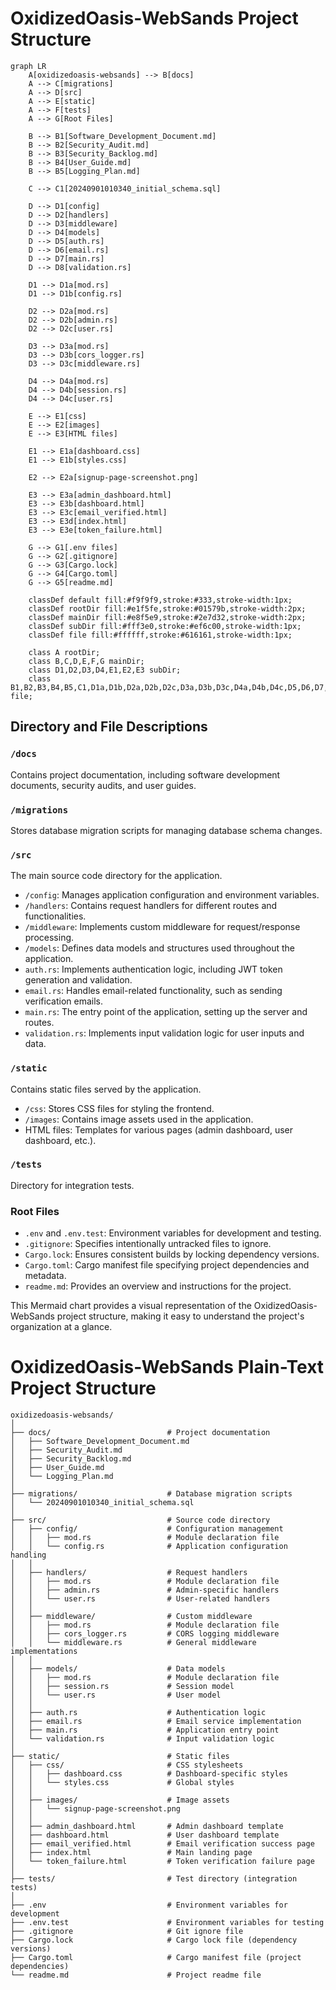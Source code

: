 # OxidizedOasis-WebSands Project Structure

```mermaid
graph LR
    A[oxidizedoasis-websands] --> B[docs]
    A --> C[migrations]
    A --> D[src]
    A --> E[static]
    A --> F[tests]
    A --> G[Root Files]

    B --> B1[Software_Development_Document.md]
    B --> B2[Security_Audit.md]
    B --> B3[Security_Backlog.md]
    B --> B4[User_Guide.md]
    B --> B5[Logging_Plan.md]

    C --> C1[20240901010340_initial_schema.sql]

    D --> D1[config]
    D --> D2[handlers]
    D --> D3[middleware]
    D --> D4[models]
    D --> D5[auth.rs]
    D --> D6[email.rs]
    D --> D7[main.rs]
    D --> D8[validation.rs]

    D1 --> D1a[mod.rs]
    D1 --> D1b[config.rs]

    D2 --> D2a[mod.rs]
    D2 --> D2b[admin.rs]
    D2 --> D2c[user.rs]

    D3 --> D3a[mod.rs]
    D3 --> D3b[cors_logger.rs]
    D3 --> D3c[middleware.rs]

    D4 --> D4a[mod.rs]
    D4 --> D4b[session.rs]
    D4 --> D4c[user.rs]

    E --> E1[css]
    E --> E2[images]
    E --> E3[HTML files]

    E1 --> E1a[dashboard.css]
    E1 --> E1b[styles.css]

    E2 --> E2a[signup-page-screenshot.png]

    E3 --> E3a[admin_dashboard.html]
    E3 --> E3b[dashboard.html]
    E3 --> E3c[email_verified.html]
    E3 --> E3d[index.html]
    E3 --> E3e[token_failure.html]

    G --> G1[.env files]
    G --> G2[.gitignore]
    G --> G3[Cargo.lock]
    G --> G4[Cargo.toml]
    G --> G5[readme.md]

    classDef default fill:#f9f9f9,stroke:#333,stroke-width:1px;
    classDef rootDir fill:#e1f5fe,stroke:#01579b,stroke-width:2px;
    classDef mainDir fill:#e8f5e9,stroke:#2e7d32,stroke-width:2px;
    classDef subDir fill:#fff3e0,stroke:#ef6c00,stroke-width:1px;
    classDef file fill:#ffffff,stroke:#616161,stroke-width:1px;
    
    class A rootDir;
    class B,C,D,E,F,G mainDir;
    class D1,D2,D3,D4,E1,E2,E3 subDir;
    class B1,B2,B3,B4,B5,C1,D1a,D1b,D2a,D2b,D2c,D3a,D3b,D3c,D4a,D4b,D4c,D5,D6,D7,D8,E1a,E1b,E2a,E3a,E3b,E3c,E3d,E3e,G1,G2,G3,G4,G5 file;
```

## Directory and File Descriptions

### `/docs`
Contains project documentation, including software development documents, security audits, and user guides.

### `/migrations`
Stores database migration scripts for managing database schema changes.

### `/src`
The main source code directory for the application.

- `/config`: Manages application configuration and environment variables.
- `/handlers`: Contains request handlers for different routes and functionalities.
- `/middleware`: Implements custom middleware for request/response processing.
- `/models`: Defines data models and structures used throughout the application.
- `auth.rs`: Implements authentication logic, including JWT token generation and validation.
- `email.rs`: Handles email-related functionality, such as sending verification emails.
- `main.rs`: The entry point of the application, setting up the server and routes.
- `validation.rs`: Implements input validation logic for user inputs and data.

### `/static`
Contains static files served by the application.

- `/css`: Stores CSS files for styling the frontend.
- `/images`: Contains image assets used in the application.
- HTML files: Templates for various pages (admin dashboard, user dashboard, etc.).

### `/tests`
Directory for integration tests.

### Root Files
- `.env` and `.env.test`: Environment variables for development and testing.
- `.gitignore`: Specifies intentionally untracked files to ignore.
- `Cargo.lock`: Ensures consistent builds by locking dependency versions.
- `Cargo.toml`: Cargo manifest file specifying project dependencies and metadata.
- `readme.md`: Provides an overview and instructions for the project.

This Mermaid chart provides a visual representation of the OxidizedOasis-WebSands project structure, making it easy to understand the project's organization at a glance.



# OxidizedOasis-WebSands Plain-Text Project Structure
```
oxidizedoasis-websands/
│
├── docs/                          # Project documentation
│   ├── Software_Development_Document.md
│   ├── Security_Audit.md
│   ├── Security_Backlog.md
│   ├── User_Guide.md
│   └── Logging_Plan.md
│
├── migrations/                    # Database migration scripts
│   └── 20240901010340_initial_schema.sql
│
├── src/                           # Source code directory
│   ├── config/                    # Configuration management
│   │   ├── mod.rs                 # Module declaration file
│   │   └── config.rs              # Application configuration handling
│   │
│   ├── handlers/                  # Request handlers
│   │   ├── mod.rs                 # Module declaration file
│   │   ├── admin.rs               # Admin-specific handlers
│   │   └── user.rs                # User-related handlers
│   │
│   ├── middleware/                # Custom middleware
│   │   ├── mod.rs                 # Module declaration file
│   │   ├── cors_logger.rs         # CORS logging middleware
│   │   └── middleware.rs          # General middleware implementations
│   │
│   ├── models/                    # Data models
│   │   ├── mod.rs                 # Module declaration file
│   │   ├── session.rs             # Session model
│   │   └── user.rs                # User model
│   │
│   ├── auth.rs                    # Authentication logic
│   ├── email.rs                   # Email service implementation
│   ├── main.rs                    # Application entry point
│   └── validation.rs              # Input validation logic
│
├── static/                        # Static files
│   ├── css/                       # CSS stylesheets
│   │   ├── dashboard.css          # Dashboard-specific styles
│   │   └── styles.css             # Global styles
│   │
│   ├── images/                    # Image assets
│   │   └── signup-page-screenshot.png
│   │
│   ├── admin_dashboard.html       # Admin dashboard template
│   ├── dashboard.html             # User dashboard template
│   ├── email_verified.html        # Email verification success page
│   ├── index.html                 # Main landing page
│   └── token_failure.html         # Token verification failure page
│
├── tests/                         # Test directory (integration tests)
│
├── .env                           # Environment variables for development
├── .env.test                      # Environment variables for testing
├── .gitignore                     # Git ignore file
├── Cargo.lock                     # Cargo lock file (dependency versions)
├── Cargo.toml                     # Cargo manifest file (project dependencies)
└── readme.md                      # Project readme file
```
